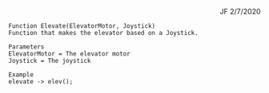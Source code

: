 <!----- Conversion time: 0.273 seconds.


Using this Markdown file:

1. Cut and paste this output into your source file.
2. See the notes and action items below regarding this conversion run.
3. Check the rendered output (headings, lists, code blocks, tables) for proper
   formatting and use a linkchecker before you publish this page.

Conversion notes:

* Docs to Markdown version 1.0β17
* Fri Feb 07 2020 18:25:41 GMT-0800 (PST)
* Source doc: https://docs.google.com/open?id=1M1StmhAR42rBvxFYwFjcCBpqPjDAb48M7XHl7gm5iVM
* This is a partial selection. Check to make sure intra-doc links work.
----->


<p style="text-align: right">
JF 2/7/2020</p>



```
Function Elevate(ElevatorMotor, Joystick)
Function that makes the elevator based on a Joystick. 

Parameters
ElevatorMotor = The elevator motor
Joystick = The joystick

Example
elevate -> elev();

```



<!-- Docs to Markdown version 1.0β17 -->
